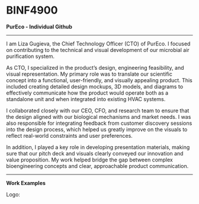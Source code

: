 # BINF4900
**PurEco - Individual Github**

--------------------------------------

I am Liza Gugieva, the Chief Technology Officer (CTO) of PurEco. I focused on contributing to the technical and visual development of our microbial air purification system.

As CTO, I specialized in the product’s design, engineering feasibility, and visual representation. My primary role was to translate our scientific concept into a functional, user-friendly, and visually appealing product. This included creating detailed design mockups, 3D models, and diagrams to effectively communicate how the product would operate both as a standalone unit and when integrated into existing HVAC systems.

I collaborated closely with our CEO, CFO, and research team to ensure that the design aligned with our biological mechanisms and market needs. I was also responsible for integrating feedback from customer discovery sessions into the design process, which helped us greatly improve on the visuals to reflect real-world constraints and user preferences.

In addition, I played a key role in developing presentation materials, making sure that our pitch deck and visuals clearly conveyed our innovation and value proposition. My work helped bridge the gap between complex bioengineering concepts and clear, approachable product communication.

--------------------------------------

**Work Examples**

Logo:
